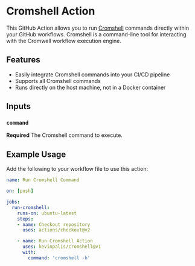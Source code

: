 # Cromshell Action


This GitHub Action allows you to run [Cromshell](https://github.com/broadinstitute/cromshell) commands directly within your GitHub workflows. Cromshell is a command-line tool for interacting with the Cromwell workflow execution engine.

## Features

- Easily integrate Cromshell commands into your CI/CD pipeline
- Supports all Cromshell commands
- Runs directly on the host machine, not in a Docker container

## Inputs

### `command`

**Required** The Cromshell command to execute.

## Example Usage

Add the following to your workflow file to use this action:

```yaml
name: Run Cromshell Command

on: [push]

jobs:
  run-cromshell:
    runs-on: ubuntu-latest
    steps:
    - name: Checkout repository
      uses: actions/checkout@v2

    - name: Run Cromshell Action
      uses: kevinpalis/cromshell@v1
      with:
        command: 'cromshell -h'